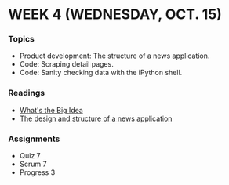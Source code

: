 # WEEK 4 (WEDNESDAY, OCT. 15)

### Topics
* Product development: The structure of a news application.
* Code: Scraping detail pages.
* Code: Sanity checking data with the iPython shell.

### Readings
* [What's the Big Idea](http://gettingreal.37signals.com/ch04_Whats_the_Big_Idea.php)
* [The design and structure of a news application](https://github.com/propublica/guides/blob/master/design-structure.md)

### Assignments
* Quiz 7
* Scrum 7
* Progress 3